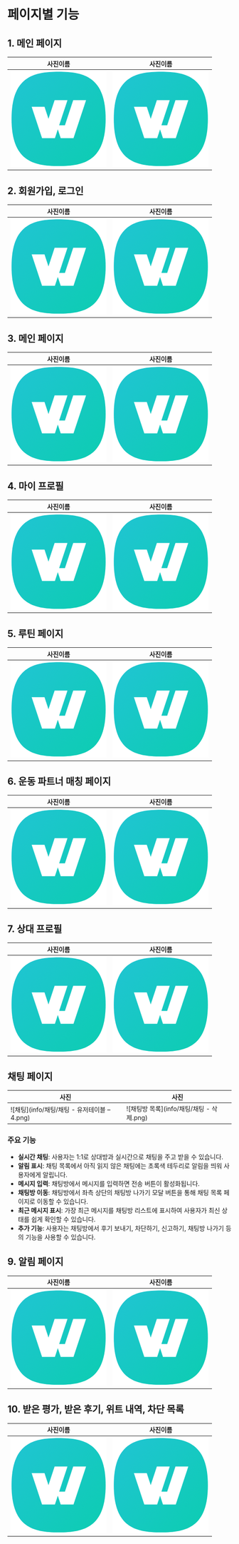 
# 페이지별 기능 

## 1. 메인 페이지
|                사진이름                  |                   사진이름               |
|----------------------------------------|----------------------------------------|
| <img src="info\witt_logo.png" >        | <img src="info\witt_logo.png" >         |


## 2. 회원가입, 로그인
|                사진이름                  |                   사진이름               |
|----------------------------------------|----------------------------------------|
| <img src="info\witt_logo.png" >        | <img src="info\witt_logo.png" >         |


## 3. 메인 페이지

|                사진이름                  |                   사진이름               |
|----------------------------------------|----------------------------------------|
| <img src="info\witt_logo.png" >        | <img src="info\witt_logo.png" >         |

## 4. 마이 프로필
|                사진이름                  |                   사진이름               |
|----------------------------------------|----------------------------------------|
| <img src="info\witt_logo.png" >        | <img src="info\witt_logo.png" >         |


## 5. 루틴 페이지
|                사진이름                  |                   사진이름               |
|----------------------------------------|----------------------------------------|
| <img src="info\witt_logo.png" >        | <img src="info\witt_logo.png" >         |


## 6. 운동 파트너 매칭 페이지
|                사진이름                  |                   사진이름               |
|----------------------------------------|----------------------------------------|
| <img src="info\witt_logo.png" >        | <img src="info\witt_logo.png" >         |


## 7. 상대 프로필
|                사진이름                  |                   사진이름               |
|----------------------------------------|----------------------------------------|
| <img src="info\witt_logo.png" >        | <img src="info\witt_logo.png" >         |


## 채팅 페이지

| 사진                     | 사진                     |
|-------------------------|-------------------------|
| ![채팅](info/채팅/채팅 - 유저테이블 – 4.png) | ![채팅방 목록](info/채팅/채팅 - 삭제.png) |

### 주요 기능

- **실시간 채팅**: 사용자는 1:1로 상대방과 실시간으로 채팅을 주고 받을 수 있습니다.
- **알림 표시**: 채팅 목록에서 아직 읽지 않은 채팅에는 초록색 테두리로 알림을 띄워 사용자에게 알립니다.
- **메시지 입력**: 채팅방에서 메시지를 입력하면 전송 버튼이 활성화됩니다.
- **채팅방 이동**: 채팅방에서 좌측 상단의 채팅방 나가기 모달 버튼을 통해 채팅 목록 페이지로 이동할 수 있습니다.
- **최근 메시지 표시**: 가장 최근 메시지를 채팅방 리스트에 표시하여 사용자가 최신 상태를 쉽게 확인할 수 있습니다.
- **추가 기능**: 사용자는 채팅방에서 후기 보내기, 차단하기, 신고하기, 채팅방 나가기 등의 기능을 사용할 수 있습니다.



## 9. 알림 페이지
|                사진이름                  |                   사진이름               |
|----------------------------------------|----------------------------------------|
| <img src="info\witt_logo.png" >        | <img src="info\witt_logo.png" >         |


## 10. 받은 평가, 받은 후기, 위트 내역, 차단 목록


|                사진이름                  |                   사진이름               |
|----------------------------------------|----------------------------------------|
| <img src="info\witt_logo.png" >        | <img src="info\witt_logo.png" >         |
